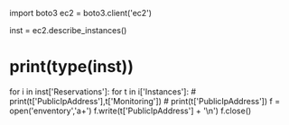 import boto3
ec2 = boto3.client('ec2')

inst = ec2.describe_instances()

# print(type(inst))

for i in inst['Reservations']:
    for t in i['Instances']:
       #  print(t['PublicIpAddress'],t['Monitoring'])
       #  print(t['PublicIpAddress'])
       f = open('enventory','a+')
       f.write(t['PublicIpAddress'] + '\n')
       f.close()

